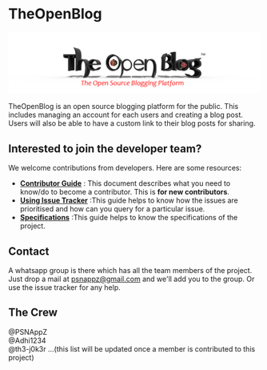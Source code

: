 # TheOpenBlog
<img src="/images/TheOpenBlog.png"> 

TheOpenBlog is an open source blogging platform for the public. This includes managing an account for each users and creating a blog post. Users will also be able to have a custom link to their blog posts for sharing.

## Interested to join the developer team?
We welcome contributions from developers. Here are some resources:
  * [**Contributor Guide**](/docs/contribute.md) : This document describes what you need to know/do to become a contributor. This is **for new contributors**.
  * [**Using Issue Tracker**](/docs/issueTracker.md) :This guide helps to know how the issues are prioritised and how can you query for a particular issue.
  * [**Specifications**](/docs/specs.md) :This guide helps to know the specifications of the project.
  
## Contact
A whatsapp group is there which has all the team members of the project. Just drop a mail at psnappz@gmail.com and we'll add you to the group. Or use the issue tracker for any help.

## The Crew

@PSNAppZ              
@Adhi1234   
@th3-j0k3r
...(this list will be updated once a member is contributed to this project)
